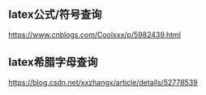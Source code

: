 ## latex公式/符号查询
https://www.cnblogs.com/Coolxxx/p/5982439.html 
## latex希腊字母查询
https://blog.csdn.net/xxzhangx/article/details/52778539